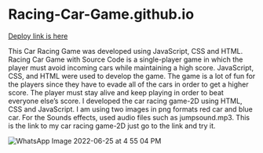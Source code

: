 # Racing-Car-Game.github.io

[Deploy link is here](https://jaya-paliwal.github.io/Racing-Car-Game.github.io/)

This Car Racing Game was developed using JavaScript, CSS and HTML. Racing Car Game with Source Code is a single-player game in which the player must avoid incoming cars while maintaining a high score. JavaScript, CSS, and HTML were used to develop the game. The game is a lot of fun for the players since they have to evade all of the cars in order to get a higher score. The player must stay alive and keep playing in order to beat everyone else’s score. I developed the car racing game-2D using HTML, CSS and JavaScript. I am using two images in png formats red car and blue car. For the Sounds effects, used audio files such as jumpsound.mp3. This is the link to my car racing game-2D just go to the link and try it.

![WhatsApp Image 2022-06-25 at 4 55 04 PM](https://user-images.githubusercontent.com/91379324/175771449-31bd4878-5c5b-4b2c-ab39-a30f369ed1ee.jpeg)
